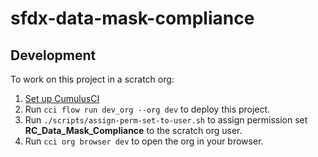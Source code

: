 # sfdx-data-mask-compliance



## Development

To work on this project in a scratch org:

1. [Set up CumulusCI](https://cumulusci.readthedocs.io/en/latest/tutorial.html)
2. Run `cci flow run dev_org --org dev` to deploy this project.
3. Run `./scripts/assign-perm-set-to-user.sh` to assign permission set **RC_Data_Mask_Compliance** to the scratch org user. 
4. Run `cci org browser dev` to open the org in your browser.